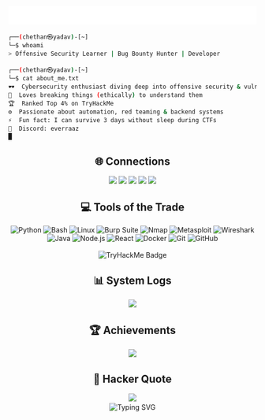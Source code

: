 <!-- Cyber Terminal Profile: Chethan Yadav -->

<div align="center">
  <img src="/intro.svg" alt="Typing SVG" />
</div>


```bash
┌──(chethan㉿yadav)-[~]
└─$ whoami
> Offensive Security Learner | Bug Bounty Hunter | Developer

┌──(chethan㉿yadav)-[~]
└─$ cat about_me.txt
🕶️  Cybersecurity enthusiast diving deep into offensive security & vulnerability research  
🧠  Loves breaking things (ethically) to understand them  
🏆  Ranked Top 4% on TryHackMe  
⚙️  Passionate about automation, red teaming & backend systems  
⚡  Fun fact: I can survive 3 days without sleep during CTFs  
🐔  Discord: everraaz  
█
````


<h2 align="center">🌐 Connections</h2>

<p align="center">
  <a href="https://tryhackme.com/p/R4AZ"><img src="https://img.shields.io/badge/TryHackMe-00BFA6?logo=tryhackme&logoColor=white" /></a>
  <a href="https://linkedin.com/in/chethan-yadav"><img src="https://img.shields.io/badge/LinkedIn-0077B5?logo=linkedin&logoColor=white" /></a>
  <a href="https://twitter.com/chethanyadav456"><img src="https://img.shields.io/badge/Twitter-1DA1F2?logo=twitter&logoColor=white" /></a>
  <a href="https://stackoverflow.com/users/18890241"><img src="https://img.shields.io/badge/StackOverflow-FE7A16?logo=stack-overflow&logoColor=white" /></a>
  <a href="https://youtube.com/c/UCcPqBRJ_8Zqa8x6qRreXBgw"><img src="https://img.shields.io/badge/YouTube-FF0000?logo=youtube&logoColor=white" /></a>
</p>


<h2 align="center">💻 Tools of the Trade</h2>

<div align="center">
    <img src="https://img.shields.io/badge/-Python-3776AB?style=flat-square&logo=python" alt="Python">
    <img src="https://img.shields.io/badge/-Bash-121011?style=flat-square&logo=gnubash" alt="Bash">
    <img src="https://img.shields.io/badge/-Linux-black?style=flat-square&logo=linux" alt="Linux">
    <img src="https://img.shields.io/badge/-Burp%20Suite-FF6C37?style=flat-square&logo=burp-suite" alt="Burp Suite">
    <img src="https://img.shields.io/badge/-Nmap-004170?style=flat-square&logo=nmap" alt="Nmap">
    <img src="https://img.shields.io/badge/-Metasploit-6C3483?style=flat-square&logo=metasploit" alt="Metasploit">
    <img src="https://img.shields.io/badge/-Wireshark-1679A7?style=flat-square&logo=wireshark" alt="Wireshark">
    <img src="https://img.shields.io/badge/-Java-black?style=flat-square&logo=java" alt="Java">
    <img src="https://img.shields.io/badge/-Node.js-43853D?style=flat-square&logo=node.js" alt="Node.js">
    <img src="https://img.shields.io/badge/-React-black?style=flat-square&logo=react" alt="React">
    <img src="https://img.shields.io/badge/-Docker-2496ED?style=flat-square&logo=docker" alt="Docker">
    <img src="https://img.shields.io/badge/-Git-black?style=flat-square&logo=git" alt="Git">
    <img src="https://img.shields.io/badge/-GitHub-181717?style=flat-square&logo=github" alt="GitHub">
</div>

<br>

<div align="center">
  <img src="https://tryhackme-badges.s3.amazonaws.com/R4AZ.png" alt="TryHackMe Badge" />
</div>


<h2 align="center">📊 System Logs</h2>

<div align="center">
  <img src="https://github-readme-streak-stats.herokuapp.com/?user=chethanyadav456&theme=green_nur&hide_border=true&background=000000" />
</div>


<h2 align="center">🏆 Achievements</h2>

<div align="center">
  <img src="https://github-profile-trophy.vercel.app/?username=chethanyadav456&theme=matrix&no-frame=true&no-bg=true&row=1&column=6" />
</div>


<h2 align="center">💬 Hacker Quote</h2>

<div align="center">
  <img src="https://quotes-github-readme.vercel.app/api?type=horizontal&theme=merko" />
</div>


<div align="center">
  <img src="/eof.svg" alt="Typing SVG"/>
</div>
